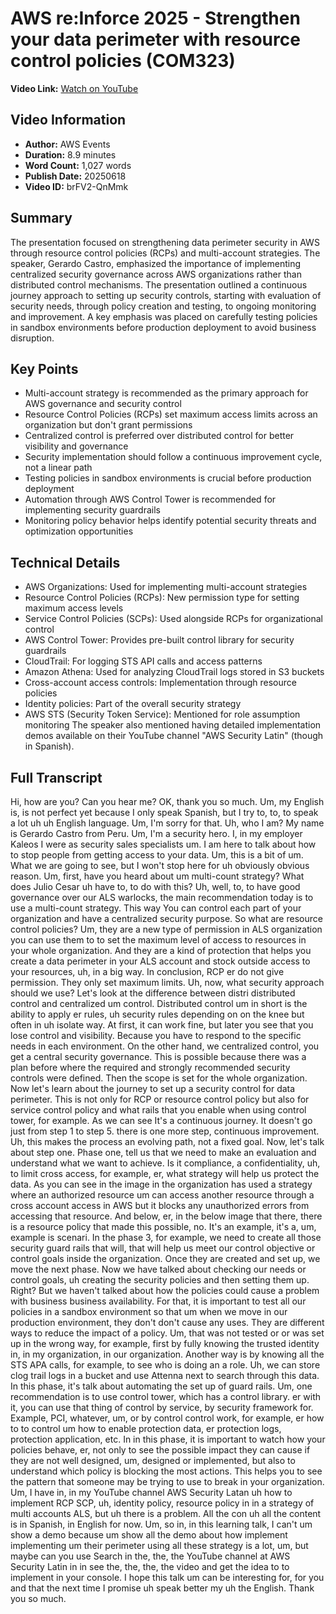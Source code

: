 # AWS re:Inforce 2025 - Strengthen your data perimeter with resource control policies (COM323)

**Video Link:** [Watch on YouTube](https://www.youtube.com/watch?v=brFV2-QnMmk)

## Video Information
- **Author:** AWS Events
- **Duration:** 8.9 minutes
- **Word Count:** 1,027 words
- **Publish Date:** 20250618
- **Video ID:** brFV2-QnMmk

## Summary
The presentation focused on strengthening data perimeter security in AWS through resource control policies (RCPs) and multi-account strategies. The speaker, Gerardo Castro, emphasized the importance of implementing centralized security governance across AWS organizations rather than distributed control mechanisms.
The presentation outlined a continuous journey approach to setting up security controls, starting with evaluation of security needs, through policy creation and testing, to ongoing monitoring and improvement. A key emphasis was placed on carefully testing policies in sandbox environments before production deployment to avoid business disruption.

## Key Points
- Multi-account strategy is recommended as the primary approach for AWS governance and security control
- Resource Control Policies (RCPs) set maximum access limits across an organization but don't grant permissions
- Centralized control is preferred over distributed control for better visibility and governance
- Security implementation should follow a continuous improvement cycle, not a linear path
- Testing policies in sandbox environments is crucial before production deployment
- Automation through AWS Control Tower is recommended for implementing security guardrails
- Monitoring policy behavior helps identify potential security threats and optimization opportunities

## Technical Details
- AWS Organizations: Used for implementing multi-account strategies
- Resource Control Policies (RCPs): New permission type for setting maximum access levels
- Service Control Policies (SCPs): Used alongside RCPs for organizational control
- AWS Control Tower: Provides pre-built control library for security guardrails
- CloudTrail: For logging STS API calls and access patterns
- Amazon Athena: Used for analyzing CloudTrail logs stored in S3 buckets
- Cross-account access controls: Implementation through resource policies
- Identity policies: Part of the overall security strategy
- AWS STS (Security Token Service): Mentioned for role assumption monitoring
The speaker also mentioned having detailed implementation demos available on their YouTube channel "AWS Security Latin" (though in Spanish).

## Full Transcript

Hi, how are you? Can you hear me? OK, thank you so much. Um, my English is, is not perfect yet because I only speak Spanish, but I try to, to, to speak a lot uh uh English language. Um, I'm sorry for that. Uh, who I am? My name is Gerardo Castro from Peru. Um, I'm a security hero. I, in my employer Kaleos I were as security sales specialists um. I am here to talk about how to stop people from getting access to your data. Um, this is a bit of um. What we are going to see, but I won't stop here for uh obviously obvious reason. Um, first, have you heard about um multi-count strategy? What does Julio Cesar uh have to, to do with this? Uh, well, to, to have good governance over our ALS warlocks, the main recommendation today is to use a multi-count strategy. This way You can control each part of your organization and have a centralized security purpose. So what are resource control policies? Um, they are a new type of permission in ALS organization you can use them to to set the maximum level of access to resources in your whole organization. And they are a kind of protection that helps you create a data perimeter in your ALS account and stock outside access to your resources, uh, in a big way. In conclusion, RCP er do not give permission. They only set maximum limits. Uh, now, what security approach should we use? Let's look at the difference between distri distributed control and centralized um control. Distributed control um in short is the ability to apply er rules, uh security rules depending on on the knee but often in uh isolate way. At first, it can work fine, but later you see that you lose control and visibility. Because you have to respond to the specific needs in each environment. On the other hand, we centralized control, you get a central security governance. This is possible because there was a plan before where the required and strongly recommended security controls were defined. Then the scope is set for the whole organization. Now let's learn about the journey to set up a security control for data perimeter. This is not only for RCP or resource control policy but also for service control policy and what rails that you enable when using control tower, for example. As we can see It's a continuous journey. It doesn't go just from step 1 to step 5. there is one more step, continuous improvement. Uh, this makes the process an evolving path, not a fixed goal. Now, let's talk about step one. Phase one, tell us that we need to make an evaluation and understand what we want to achieve. Is it compliance, a confidentiality, uh, to limit cross access, for example, er, what strategy will help us protect the data. As you can see in the image in the organization has used a strategy where an authorized resource um can access another resource through a cross account access in AWS but it blocks any unauthorized errors from accessing that resource. And below, er, in the below image that there, there is a resource policy that made this possible, no. It's an example, it's a, um, example is scenari. In the phase 3, for example, we need to create all those security guard rails that will, that will help us meet our control objective or control goals inside the organization. Once they are created and set up, we move the next phase. Now we have talked about checking our needs or control goals, uh creating the security policies and then setting them up. Right? But we haven't talked about how the policies could cause a problem with business business availability. For that, it is important to test all our policies in a sandbox environment so that um when we move in our production environment, they don't don't cause any uses. They are different ways to reduce the impact of a policy. Um, that was not tested or or was set up in the wrong way, for example, first by fully knowing the trusted identity in, in my organization, in our organization. Another way is by knowing all the STS APA calls, for example, to see who is doing an a role. Uh, we can store clog trail logs in a bucket and use Attenna next to search through this data. In this phase, it's talk about automating the set up of guard rails. Um, one recommendation is to use control tower, which has a control library. er with it, you can use that thing of control by service, by security framework for. Example, PCI, whatever, um, or by control control work, for example, er how to to control um how to enable protection data, er protection logs, protection application, etc. In in this phase, it is important to watch how your policies behave, er, not only to see the possible impact they can cause if they are not well designed, um, designed or implemented, but also to understand which policy is blocking the most actions. This helps you to see the pattern that someone may be trying to use to break in your organization. Um, I have in, in my YouTube channel AWS Security Latan uh how to implement RCP SCP, uh, identity policy, resource policy in in a strategy of multi accounts ALS, but uh there is a problem. All the con uh all the content is in Spanish, in English for now. Um, so in, in this learning talk, I can't um show a demo because um show all the demo about how implement implementing um their perimeter using all these strategy is a lot, um, but maybe can you use Search in the, the, the YouTube channel at AWS Security Latin in in see the, the, the, the video and get the idea to to implement in your console. I hope this talk um can be interesting for, for you and that the next time I promise uh speak better my uh the English. Thank you so much.
